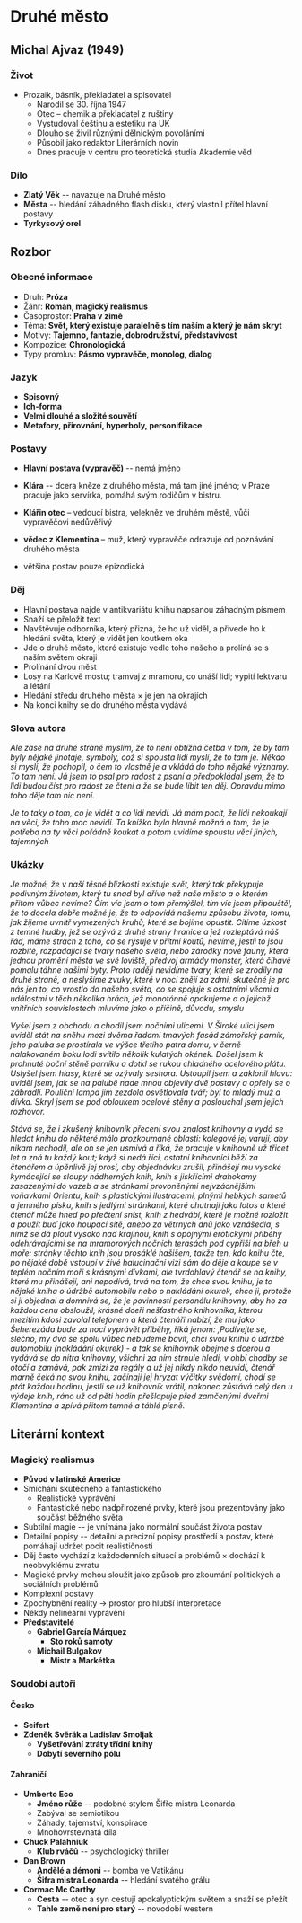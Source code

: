 # Druhé město

## Michal Ajvaz (1949)

### Život

- Prozaik, básník, překladatel a spisovatel
  - Narodil se 30. října 1947
  - Otec – chemik a překladatel z ruštiny
  - Vystudoval češtinu a estetiku na UK
  - Dlouho se živil různými dělnickým povoláními
  - Působil jako redaktor Literárních novin
  - Dnes pracuje v centru pro teoretická studia Akademie věd

### Dílo

- **Zlatý Věk** -- navazuje na Druhé město
- **Města** -- hledání záhadného flash disku, který vlastnil přítel hlavní postavy
- **Tyrkysový orel**

## Rozbor

### Obecné informace

- Druh: **Próza**
- Žánr: **Román, magický realismus**
- Časoprostor: **Praha v zimě**
- Téma: **Svět, který existuje paralelně s tím naším a který je nám skryt**
- Motivy: **Tajemno, fantazie, dobrodružství, představivost**
- Kompozice: **Chronologická**
- Typy promluv: **Pásmo vypravěče, monolog, dialog**

### Jazyk

- **Spisovný**
- **Ich-forma**
- **Velmi dlouhé a složité souvětí**
- **Metafory, přirovnání, hyperboly, personifikace**

### Postavy

- **Hlavní postava (vypravěč)** -- nemá jméno
- **Klára** -- dcera kněze z druhého města, má tam jiné jméno; v Praze pracuje jako
  servírka, pomáhá svým rodičům v bistru.
- **Klářin otec** – vedoucí bistra, velekněz ve druhém městě, vůči vypravěčovi nedůvěřivý
- **vědec z Klementina** – muž, který vypravěče odrazuje od poznávání druhého města

- většina postav pouze epizodická

### Děj

- Hlavní postava najde v antikvariátu knihu napsanou záhadným písmem
- Snaží se přeložit text
- Navštěvuje odborníka, který přizná, že ho už viděl, a přivede ho k hledáni světa, který je vidět jen koutkem oka
- Jde o druhé město, které existuje vedle toho našeho a prolíná se s naším světem okraji
- Prolínání dvou měst
- Losy na Karlově mostu; tramvaj z mramoru, co unáší lidi; vypití lektvaru a létání
- Hledání středu druhého města × je jen na okrajích
- Na konci knihy se do druhého města vydává

### Slova autora

_Ale zase na druhé straně myslím, že to není obtížná četba v tom, že by tam byly
nějaké jinotaje, symboly, což si spousta lidí myslí, že to tam je. Někdo si
myslí, že pochopil, o čem to vlastně je a vkládá do toho nějaké významy. To tam
není. Já jsem to psal pro radost z psaní a předpokládal jsem, že to lidi budou
číst pro radost ze čtení a že se bude líbit ten děj. Opravdu mimo toho děje tam
nic není._

_Je to taky o tom, co je vidět a co lidi nevidí. Já mám pocit, že lidi nekoukají
na věci, že toho moc nevidí. Ta knížka byla hlavně možná o tom, že je potřeba na
ty věci pořádně koukat a potom uvidíme spoustu věcí jiných, tajemných_

### Ukázky

_Je možné, že v naší těsné blízkosti existuje svět, který tak překypuje podivným
životem, který tu snad byl dříve než naše město a o kterém přitom vůbec nevíme?
Čím víc jsem o tom přemýšlel, tím víc jsem připouštěl, že to docela dobře možné
je, že to odpovídá našemu způsobu života, tomu, jak žijeme uvnitř vymezených
kruhů, které se bojíme opustit. Cítíme úzkost z temné hudby, jež se ozývá z
druhé strany hranice a jež rozleptává náš řád, máme strach z toho, co se rýsuje
v přítmí koutů, nevíme, jestli to jsou rozbité, rozpadající se tvary našeho
světa, nebo zárodky nové fauny, která jednou promění města ve své loviště,
předvoj armády monster, která číhavě pomalu táhne našimi byty. Proto raději
nevidíme tvary, které se zrodily na druhé straně, a neslyšíme zvuky, které v
noci znějí za zdmi, skutečné je pro nás jen to, co vrostlo do našeho světa, co
se spojuje s ostatními věcmi a událostmi v těch několika hrách, jež monotónně
opakujeme a o jejichž vnitřních souvislostech mluvíme jako o příčině, důvodu,
smyslu_

_Vyšel jsem z obchodu a chodil jsem nočními ulicemi. V Široké ulici jsem uviděl
stát na sněhu mezi dvěma řadami tmavých fasád zámořský parník, jeho paluba se
prostírala ve výšce třetího patra domu, v černě nalakovaném boku lodi svítilo
několik kulatých okének. Došel jsem k prohnuté boční stěně parníku a dotkl se
rukou chladného ocelového plátu. Uslyšel jsem hlasy, které se ozývaly seshora.
Ustoupil jsem a zaklonil hlavu: uviděl jsem, jak se na palubě nade mnou objevily
dvě postavy a opřely se o zábradlí. Pouliční lampa jim zezdola osvětlovala tvář;
byl to mladý muž a dívka. Skryl jsem se pod obloukem ocelové stěny a poslouchal
jsem jejich rozhovor._

_Stává se, že i zkušený knihovník přecení svou znalost knihovny a vydá se hledat
knihu do některé málo prozkoumané oblasti: kolegové jej varují, aby nikam
nechodil, ale on se jen usmívá a říká, že pracuje v knihovně už třicet let a zná
tu každý kout; když si nedá říci, ostatní knihovníci běží za čtenářem a úpěnlivě
jej prosí, aby objednávku zrušil, přinášejí mu vysoké kymácející se sloupy
nádherných knih, knih s jiskřícími drahokamy zasazenými do vazeb a se stránkami
provoněnými nejvzácnějšími voňavkami Orientu, knih s plastickými ilustracemi,
plnými hebkých sametů a jemného písku, knih s jedlými stránkami, které chutnají
jako lotos a které čtenář může hned po přečtení sníst, knih z hedvábí, které je
možné rozložit a použít buď jako houpací sítě, anebo za větrných dnů jako
vznášedla, s nímž se dá plout vysoko nad krajinou, knih s opojnými erotickými
příběhy odehrávajícími se na mramorových nočních terasách pod cypřiši na břeh u
moře: stránky těchto knih jsou prosáklé hašišem, takže ten, kdo knihu čte, po
nějaké době vstoupí v živé halucinační vizi sám do děje a koupe se v teplém
nočním moři s krásnými dívkami, ale tvrdohlavý čtenář se na knihy, které mu
přinášejí, ani nepodívá, trvá na tom, že chce svou knihu, je to nějaké kniha o
údržbě automobilu nebo o nakládání okurek, chce ji, protože si ji objednal a
domnívá se, že je povinností personálu knihovny, aby ho za každou cenu
obsloužil, krásné dceři nešťastného knihovníka, kterou mezitím kdosi zavolal
telefonem a která čtenáři nabízí, že mu jako Šeherezáda bude za nocí vyprávět
příběhy, říká jenom: ,Podívejte se, slečno, my dva se spolu vůbec nebudeme
bavit, chci svou knihu o údržbě automobilu (nakládání okurek) - a tak se
knihovník obejme s dcerou a vydává se do nitra knihovny, všichni za ním strnule
hledí, v ohbí chodby se otočí a zamává, pak zmizí za regály a už jej nikdy nikdo
neuvidí, čtenář marně čeká na svou knihu, začínají jej hryzat výčitky svědomí,
chodí se ptát každou hodinu, jestli se už knihovník vrátil, nakonec zůstává celý
den u výdeje knih, ráno už od pěti hodin přešlapuje před zamčenými dveřmi
Klementina a zpívá přitom temné a táhlé písně._

## Literární kontext

### Magický realismus

- **Původ v latinské Americe**
- Smíchání skutečného a fantastického
  - Realistické vyprávění
  - Fantastické nebo nadpřirozené prvky, které jsou prezentovány jako součást běžného světa
- Subtilní magie -- je vnímána jako normální součást života postav
- Detailní popisy -- detailní a precizní popisy prostředí a postav, které
  pomáhají udržet pocit realističnosti
- Děj často vychází z každodenních situací a problémů × dochází k neobvyklému zvratu
- Magické prvky mohou sloužit jako způsob pro zkoumání politických a sociálních problémů
- Komplexní postavy
- Zpochybnění reality → prostor pro hlubší interpretace
- Někdy nelineární vyprávění
- **Představitelé**
  - **Gabriel García Márquez**
    - **Sto roků samoty**
  - **Michail Bulgakov**
    - **Mistr a Markétka**

### Soudobí autoři

#### Česko

- **Seifert**
- **Zdeněk Svěrák a Ladislav Smoljak**
  - **Vyšetřování ztráty třídní knihy**
  - **Dobytí severního pólu**

#### Zahraničí

- **Umberto Eco**
  - **Jméno růže** -- podobné stylem Šifře mistra Leonarda
  - Zabýval se semiotikou
  - Záhady, tajemství, konspirace
  - Mnohovrstevnatá díla
- **Chuck Palahniuk**
  - **Klub rváčů** -- psychologický thriller
- **Dan Brown**
  - **Andělé a démoni** -- bomba ve Vatikánu
  - **Šifra mistra Leonarda** -- hledání svatého grálu
- **Cormac Mc Carthy**
  - **Cesta** -- otec a syn cestují apokalyptickým světem a snaží se přežít
  - **Tahle země není pro starý** -- novodobí western
